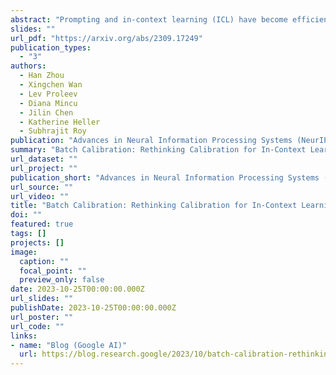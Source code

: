 ```yaml
---
abstract: "Prompting and in-context learning (ICL) have become efficient learning paradigms for large language models (LLMs). However, LLMs suffer from prompt brittleness and various bias factors in the prompt, including but not limited to the formatting, the choice verbalizers, and the ICL examples. To address this problem that results in unexpected performance degradation, calibration methods have been developed to mitigate the effects of these biases while recovering LLM performance. In this work, we first conduct a systematic analysis of the existing calibration methods, where we both provide a unified view and reveal the failure cases. Inspired by these analyses, we propose Batch Calibration (BC), a simple yet intuitive method that controls the contextual bias from the batched input, unifies various prior approaches and effectively addresses the aforementioned issues. BC is zero-shot, inference-only, and incurs negligible additional costs. In the few-shot setup, we further extend BC to allow it to learn the contextual bias from labeled data. We validate the effectiveness of BC with PaLM 2-(S, M, L) and CLIP models and demonstrate state-of-the-art performance over previous calibration baselines across more than 10 natural language understanding and image classification tasks."
slides: ""
url_pdf: "https://arxiv.org/abs/2309.17249"
publication_types:
  - "3"
authors:
  - Han Zhou
  - Xingchen Wan
  - Lev Proleev
  - Diana Mincu
  - Jilin Chen
  - Katherine Heller
  - Subhrajit Roy
publication: "Advances in Neural Information Processing Systems (NeurIPS 2023 R0-FoMo)"
summary: "Batch Calibration: Rethinking Calibration for In-Context Learning and Prompt Engineering"
url_dataset: ""
url_project: ""
publication_short: "Advances in Neural Information Processing Systems (NeurIPS 2023 R0-FoMo)"
url_source: ""
url_video: ""
title: "Batch Calibration: Rethinking Calibration for In-Context Learning and Prompt Engineering"
doi: ""
featured: true
tags: []
projects: []
image:
  caption: ""
  focal_point: ""
  preview_only: false
date: 2023-10-25T00:00:00.000Z
url_slides: ""
publishDate: 2023-10-25T00:00:00.000Z
url_poster: ""
url_code: ""
links:
- name: "Blog (Google AI)"
  url: https://blog.research.google/2023/10/batch-calibration-rethinking.html
---
```

